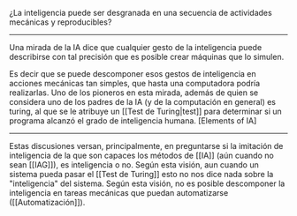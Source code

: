 ¿La inteligencia puede ser desgranada en una secuencia de actividades mecánicas y reproducibles?
***
Una mirada de la IA dice que cualquier gesto de la inteligencia puede describirse con tal precisión que es posible crear máquinas que lo simulen.

Es decir que se puede descomponer esos gestos de inteligencia en acciones mecánicas tan simples, que hasta una computadora podría realizarlas.
Uno de los pioneros en esta mirada, además de quien se considera uno de los padres de la IA (y de la computación en general) es turing, al que se le atribuye un [[Test de Turing|test]] para determinar si un programa alcanzó el grado de inteligencia humana.
[Elements of IA]
***
Estas discusiones versan, principalmente, en preguntarse si la imitación de inteligencia de la que son capaces los métodos de [[IA]] (aún cuando no sean [[IAG]]), es inteligencia o no.
Según esta visión, aun cuando un sistema pueda pasar el [[Test de Turing]] esto no nos dice nada sobre la "inteligencia" del sistema.
Según esta visión, no es posible descomponer la inteligencia en tareas mecánicas que puedan automatizarse ([[Automatización]]).